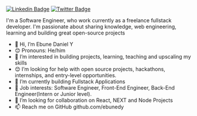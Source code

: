 [![Linkedin Badge](https://img.shields.io/badge/-ebunedaniel-blue?style=for-the-badge&logo=Linkedin&logoColor=white&link=https://www.linkedin.com/in/ebune-daniel-y)](https://www.linkedin.com/in/ebune-daniel-y) [![Twitter Badge](https://img.shields.io/badge/-@ebune_dany-1ca0f1?style=for-the-badge&logo=twitter&logoColor=white&link=https://twitter.com/ebune_dany)](https://twitter.com/ebune_dany)

I'm a Software Engineer, who work currently as a freelance fullstack developer. I'm passionate about sharing knowledge, web engineering, learning and building great open-source projects

- 👋 Hi, I’m Ebune Daniel Y
- 😊 Pronouns: He/him
- 👀 I’m interested in building projects, learning, teaching and upscaling my skills
- 😊 I’m looking for help with open source projects, hackathons, internships, and entry-level opportunities.
- 🌱 I’m currently building Fullstack Applications
- 💼 Job interests: Software Engineer, Front-End Engineer, Back-End Engineer(Intern or Junior level).
- 💞️ I’m looking for collaboration on React, NEXT and Node Projects
- 📫 Reach me on GitHub github.com/ebunedy

<!---
ebunedy/ebunedy is a ✨ special ✨ repository because its `README.md` (this file) appears on your GitHub profile.
You can click the Preview link to take a look at your changes.
--->
